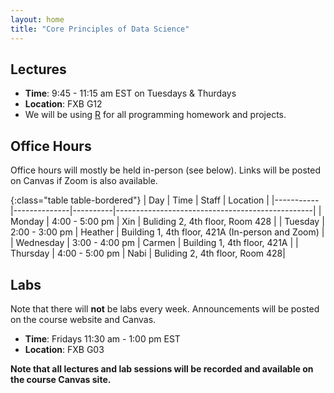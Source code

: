 ```yaml
---
layout: home
title: "Core Principles of Data Science"
---
```


## Lectures

- **Time**: 9:45 - 11:15 am EST on Tuesdays & Thurdays
- **Location**: FXB G12
- We will be using [R](https://www.r-project.org/about.html) for all programming homework and projects.

## Office Hours

Office hours will mostly be held in-person (see below). Links will be posted on Canvas if Zoom is also available.

{:class="table table-bordered"}
| Day       | Time         | Staff    | Location                                        |
|-----------|--------------|----------|-------------------------------------------------|
| Monday    | 4:00 - 5:00 pm | Xin     | Buliding 2, 4th floor, Room 428                |
| Tuesday   | 2:00 - 3:00 pm | Heather | Building 1, 4th floor, 421A (In-person and Zoom)    |
| Wednesday  | 3:00 - 4:00 pm | Carmen | Building 1, 4th floor, 421A  |
| Thursday  | 4:00 - 5:00 pm | Nabi     | Buliding 2, 4th floor, Room 428|

## Labs

Note that there will **not** be labs every week. Announcements will be posted on the course website and Canvas. 

- **Time**: Fridays 11:30 am - 1:00 pm EST
- **Location**: FXB G03

**Note that all lectures and lab sessions will be recorded and available on the course Canvas site.**
